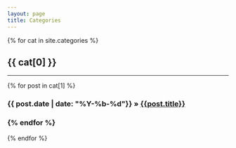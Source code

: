 ```yaml
---
layout: page
title: Categories
---
```


<div id="blog-marks" class="categories">
	{% for cat in site.categories %}
	<article>
	<h1 id="{{ cat[0] }}-ref">{{ cat[0] }}</h1>
	<hr>
	{% for post in cat[1] %}
		<h3>{{ post.date | date: "%Y-%b-%d"}}  &raquo; <a href='{{ post.url }}'>{{post.title}}</a><h3>
	{% endfor %}
    </article>
    {% endfor %}
</div>
